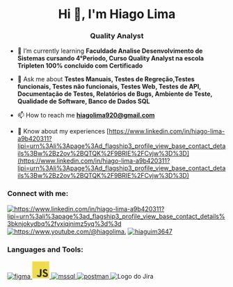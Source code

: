 <h1 align="center">Hi 👋, I'm Hiago Lima</h1>
<h3 align="center">Quality Analyst</h3>

- 🌱 I’m currently learning **Faculdade Analise Desenvolvimento de Sistemas cursando 4°Periodo, Curso Quality Analyst na escola Tripleten 100% concluido com Certificado**

- 💬 Ask me about **Testes Manuais, Testes de Regreção,Testes funcionais, Testes não funcionais, Testes Web, Testes de API, Documentação de Testes, Relatórios de Bugs, Ambiente de Teste, Qualidade de Software, Banco de Dados SQL**

- 📫 How to reach me **hiagolima920@gmail.com**

- 📄 Know about my experiences [https://www.linkedin.com/in/hiago-lima-a9b420311?lipi=urn%3Ali%3Apage%3Ad_flagship3_profile_view_base_contact_details%3Bw%2Bz2ov%2BQTQK%2F9BRIE%2FCvjw%3D%3D](https://www.linkedin.com/in/hiago-lima-a9b420311?lipi=urn%3Ali%3Apage%3Ad_flagship3_profile_view_base_contact_details%3Bw%2Bz2ov%2BQTQK%2F9BRIE%2FCvjw%3D%3D)

<h3 align="left">Connect with me:</h3>
<p align="left">
<a href="https://linkedin.com/in/https://www.linkedin.com/in/hiago-lima-a9b420311?lipi=urn%3ali%3apage%3ad_flagship3_profile_view_base_contact_details%3bknjokydbq%2fyxiqjnimz5yq%3d%3d" target="blank"><img align="center" src="https://raw.githubusercontent.com/rahuldkjain/github-profile-readme-generator/master/src/images/icons/Social/linked-in-alt.svg" alt="https://www.linkedin.com/in/hiago-lima-a9b420311?lipi=urn%3ali%3apage%3ad_flagship3_profile_view_base_contact_details%3bknjokydbq%2fyxiqjnimz5yq%3d%3d" height="30" width="40" /></a>
<a href="https://www.youtube.com/c/https://www.youtube.com/@hiagolima." target="blank"><img align="center" src="https://raw.githubusercontent.com/rahuldkjain/github-profile-readme-generator/master/src/images/icons/Social/youtube.svg" alt="https://www.youtube.com/@hiagolima." height="30" width="40" /></a>
<a href="https://discord.gg/hiaguim3647" target="blank"><img align="center" src="https://raw.githubusercontent.com/rahuldkjain/github-profile-readme-generator/master/src/images/icons/Social/discord.svg" alt="hiaguim3647" height="30" width="40" /></a>
</p>

<h3 align="left">Languages and Tools:</h3>
<p align="left"> <a href="https://www.figma.com/" target="_blank" rel="noreferrer"> <img src="https://www.vectorlogo.zone/logos/figma/figma-icon.svg" alt="figma" width="40" height="40"/> </a> <a href="https://developer.mozilla.org/en-US/docs/Web/JavaScript" target="_blank" rel="noreferrer"> <img src="https://raw.githubusercontent.com/devicons/devicon/master/icons/javascript/javascript-original.svg" alt="javascript" width="40" height="40"/> </a> <a href="https://www.microsoft.com/en-us/sql-server" target="_blank" rel="noreferrer"> <img src="https://www.svgrepo.com/show/303229/microsoft-sql-server-logo.svg" alt="mssql" width="40" height="40"/> </a> <a href="https://postman.com" target="_blank" rel="noreferrer"> <img src="https://www.vectorlogo.zone/logos/getpostman/getpostman-icon.svg" alt="postman" width="40" height="40"/> </a> <img src="https://cdn.iconscout.com/icon/free/png-256/jira-3628864-3030001.png" alt="Logo do Jira" width="45"/> </p>
